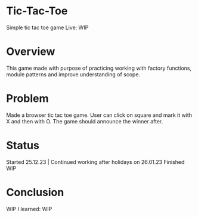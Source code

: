 # Tic-Tac-Toe
Simple tic tac toe game 
Live: WIP
# Overview
This game made with purpose of practicing working with factory functions, module patterns and improve understanding of scope. 
# Problem
Made a browser tic tac toe game. User can click on square and mark it with X and then with O. The game should announce the winner after.
# Status
Started 25.12.23 | Continued working after holidays on 26.01.23
Finished WIP
# Conclusion
WIP
I learned: 
WIP


